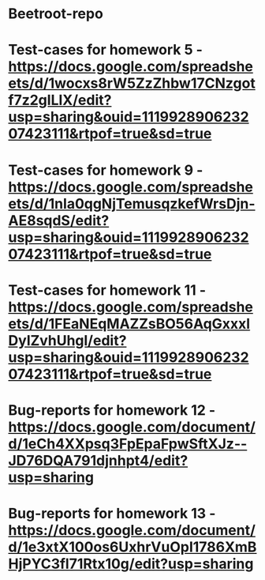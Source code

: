 # Beetroot-repo
# Test-cases for homework 5 - https://docs.google.com/spreadsheets/d/1wocxs8rW5ZzZhbw17CNzgotf7z2glLIX/edit?usp=sharing&ouid=111992890623207423111&rtpof=true&sd=true
# Test-cases for homework 9 - https://docs.google.com/spreadsheets/d/1nla0qgNjTemusqzkefWrsDjn-AE8sqdS/edit?usp=sharing&ouid=111992890623207423111&rtpof=true&sd=true
# Test-cases for homework 11 - https://docs.google.com/spreadsheets/d/1FEaNEqMAZZsBO56AqGxxxlDyIZvhUhgl/edit?usp=sharing&ouid=111992890623207423111&rtpof=true&sd=true
# Bug-reports for homework 12 - https://docs.google.com/document/d/1eCh4XXpsq3FpEpaFpwSftXJz--JD76DQA791djnhpt4/edit?usp=sharing
# Bug-reports for homework 13 - https://docs.google.com/document/d/1e3xtX100os6UxhrVuOpI1786XmBHjPYC3fl71Rtx10g/edit?usp=sharing